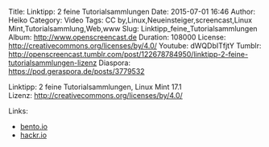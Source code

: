 Title: Linktipp: 2 feine Tutorialsammlungen
Date: 2015-07-01 16:46
Author: Heiko
Category: Video
Tags: CC by,Linux,Neueinsteiger,screencast,Linux Mint,Tutorialsammlung,Web,www
Slug: Linktipp_feine_Tutorialsammlungen
Album: http://www.openscreencast.de
Duration: 108000
License: http://creativecommons.org/licenses/by/4.0/
Youtube: dWQDbITfjtY
Tumblr: http://openscreencast.tumblr.com/post/122678784950/linktipp-2-feine-tutorialsammlungen-lizenz
Diaspora: https://pod.geraspora.de/posts/3779532

Linktipp: 2 feine Tutorialsammlungen, Linux Mint 17.1  
Lizenz: <http://creativecommons.org/licenses/by/4.0/>

Links:

  * [bento.io](https://www.bento.io/)
  * [hackr.io](http://hackr.io/)

